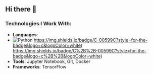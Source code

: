 ## Hi there 👋

### Technologies I Work With:
- **Languages**:
- ![Python](https://img.shields.io/badge/Python-3776AB?style=for-the-badge&logo=python&logoColor=yellow)
https://img.shields.io/badge/C-00599C?style=for-the-badge&logo=c&logoColor=white)
https://img.shields.io/badge/C%2B%2B-00599C?style=for-the-badge&logo=c%2B%2B&logoColor=white)
- **Tools**: Jupyter Notebook, Git, Docker
- **Frameworks**: TensorFlow
<!--
**vasco-s-pereira/vasco-s-pereira** is a ✨ _special_ ✨ repository because its `README.md` (this file) appears on your GitHub profile.

Here are some ideas to get you started:

- 🔭 I’m currently working on ...
- 🌱 I’m currently learning ...
- 👯 I’m looking to collaborate on ...
- 🤔 I’m looking for help with ...
- 💬 Ask me about ...
- 📫 How to reach me: ...
- 😄 Pronouns: ...
- ⚡ Fun fact: ...
-->

